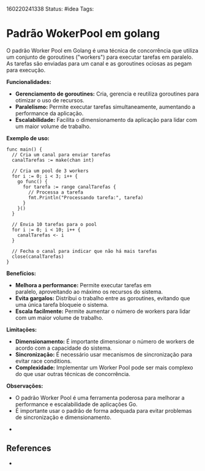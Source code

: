 160220241338
Status: #idea
Tags: 
# Padrão WokerPool em golang
O padrão Worker Pool em Golang é uma técnica de concorrência que utiliza um conjunto de goroutines ("workers") para executar tarefas em paralelo. As tarefas são enviadas para um canal e as goroutines ociosas as pegam para execução.

**Funcionalidades:**

- **Gerenciamento de goroutines:** Cria, gerencia e reutiliza goroutines para otimizar o uso de recursos.
- **Paralelismo:** Permite executar tarefas simultaneamente, aumentando a performance da aplicação.
- **Escalabilidade:** Facilita o dimensionamento da aplicação para lidar com um maior volume de trabalho.

**Exemplo de uso:**

```
func main() {
  // Cria um canal para enviar tarefas
  canalTarefas := make(chan int)

  // Cria um pool de 3 workers
  for i := 0; i < 3; i++ {
    go func() {
      for tarefa := range canalTarefas {
        // Processa a tarefa
        fmt.Println("Processando tarefa:", tarefa)
      }
    }()
  }

  // Envia 10 tarefas para o pool
  for i := 0; i < 10; i++ {
    canalTarefas <- i
  }

  // Fecha o canal para indicar que não há mais tarefas
  close(canalTarefas)
}

```
**Benefícios:**

- **Melhora a performance:** Permite executar tarefas em paralelo, aproveitando ao máximo os recursos do sistema.
- **Evita gargalos:** Distribui o trabalho entre as goroutines, evitando que uma única tarefa bloqueie o sistema.
- **Escala facilmente:** Permite aumentar o número de workers para lidar com um maior volume de trabalho.

**Limitações:**

- **Dimensionamento:** É importante dimensionar o número de workers de acordo com a capacidade do sistema.
- **Sincronização:** É necessário usar mecanismos de sincronização para evitar race conditions.
- **Complexidade:** Implementar um Worker Pool pode ser mais complexo do que usar outras técnicas de concorrência.

**Observações:**

- O padrão Worker Pool é uma ferramenta poderosa para melhorar a performance e escalabilidade de aplicações Go.
- É importante usar o padrão de forma adequada para evitar problemas de sincronização e dimensionamento.
*
## References
*
